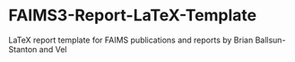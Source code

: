 # FAIMS3-Report-LaTeX-Template
LaTeX report template for FAIMS publications and reports by Brian Ballsun-Stanton and Vel
